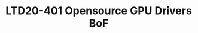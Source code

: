---
categories:
- ltd20
description: 'To join the live session:<br><br>Zoom:&nbsp;<a href="https://zoom.us/j/502788157"
  target="_blank">https://zoom.us/j/502788157</a><br>Youtube live stream: <a href="https://youtu.be/nzfGob4kMaY"
  rel="noreferrer" target="_blank">https://youtu.be/nzfGob4kMaY</a><br><br>Description:<br>BoF
  to discuss current state of opensource GPU drivers on ARM and plans for the future.
  What has happened in 2019 and what is planned for 2020.'
image:
  featured: 'true'
  path: https://static.linaro.org/connect/ltd20/images/LTD20-401.png
session_id: LTD20-401
session_room: Track 1 [Thursday]
session_slot:
  end_time: 2020-04-02 15:50
  start_time: 2020-04-02 15:00
session_speakers:
- speaker_bio: ''
  speaker_company: Collabora
  speaker_image: http://avatars.sched.co/1/6c/10892159/avatar.jpg.320x320px.jpg?51a
  speaker_name: Tomeu Vizoso
  speaker_position: Principal Software Engineer
  speaker_role: attendee, speaker
session_track: Multimedia
tag: session
tags: Multimedia
title: LTD20-401 Opensource GPU Drivers BoF
---